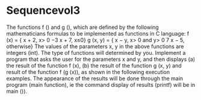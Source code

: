 # Sequencevol3
The functions f () and g (), which are defined by the following mathematicians
formulas to be implemented as functions in C language:
 f (x) = {
x + 2, x> 0
−3 x + 7, x≤0} g (x, y) = {
x − y, x> 0 and y> 0
7 x − 5, otherwise}
The values ​​of the parameters x, y in the above functions are integers (int). The type of functions will
determined by you. Implement a program that asks the user for the parameters x and y, and
then displays (a) the result of the function f (x), (b) the result of the function g (x, y) and
result of the function f (g (x)), as shown in the following execution examples. The appearance
of the results will be done through the main program (main function), ie the command
display of results (printf) will be in main ()).
